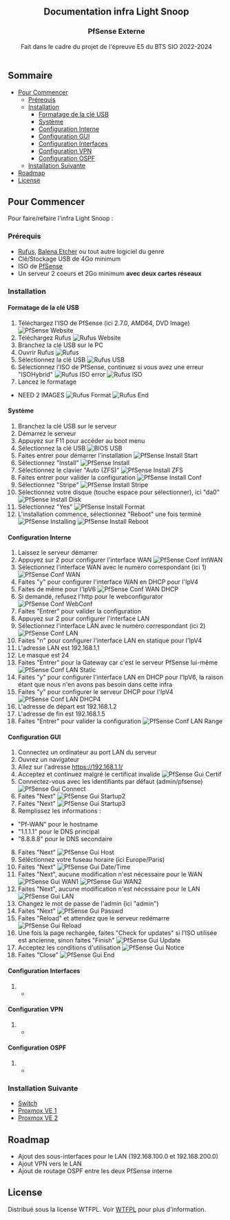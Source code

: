 <br/>
<p align="center">
  <h2 align="center">Documentation infra Light Snoop</h2>
  <h3 align="center">PfSense Externe</h3>
  <p align="center">
    Fait dans le cadre du projet de l'épreuve E5 du BTS SIO 2022-2024
    <br/>
    <br/>
  </p>
</p>



## Sommaire

* [Pour Commencer](#Pour-Commencer)
  * [Prérequis](#Prérequis)
  * [Installation](#Installation)
    * [Formatage de la clé USB](#Formatage-de-la-clé-USB)
    * [Système](#Système)
    * [Configuration Interne](#Configuration-Interne)
    * [Configuration GUI](#Configuration-GUI)
    * [Configuration Interfaces](#Configuration-Interfaces)
    * [Configuration VPN](#Configuration-VPN)
    * [Configuration OSPF](#Configuration-OSPF)
  * [Installation Suivante](#Installation-Suivante)
* [Roadmap](#Roadmap)
* [License](#License)

## Pour Commencer

Pour faire/refaire l'infra Light Snoop :

### Prérequis

* [Rufus](https://github.com/pbatard/rufus/releases/latest/), [Balena Etcher](https://github.com/balena-io/etcher/releases/latest/) ou tout autre logiciel du genre
* Clé/Stockage USB de 4Go minimum
* ISO de [PfSense](https://www.pfsense.org/download/)
* Un serveur 2 coeurs et 2Go minimum **avec deux cartes réseaux**

### Installation

#### Formatage de la clé USB

1. Téléchargez l'ISO de PfSense (ici 2.7.0, AMD64, DVD Image)
![PfSense Website](/PfSense-WAN/Img/Pf_Rufus-1.png?raw=true "PfSense Website")
2. Téléchargez Rufus
![Rufus Website](/PfSense-WAN/Img/Pf_Rufus-2.png?raw=true "Rufus Website")
3. Branchez la clé USB sur le PC
4. Ouvrir Rufus
![Rufus](/PfSense-WAN/Img/Pf_Rufus-3.png?raw=true "Rufus")
6. Sélectionnez la clé USB
![Rufus USB](/PfSense-WAN/Img/Pf_Rufus-4.png?raw=true "Rufus USB")
5. Sélectionnez l'ISO de PfSense, continuez si vous avez une erreur "ISOHybrid"
![Rufus ISO error](/PfSense-WAN/Img/Pf_Rufus-5.png?raw=true "Rufus ISO error")
![Rufus ISO](/PfSense-WAN/Img/Pf_Rufus-6.png?raw=true "Rufus ISO")
7. Lancez le formatage
- NEED 2 IMAGES
![Rufus Format](/PfSense-WAN/Img/Pf_Rufus-7.png?raw=true "Rufus Format")
![Rufus End](/PfSense-WAN/Img/Pf_Rufus-8.png?raw=true "Rufus End")

#### Système

1. Branchez la clé USB sur le serveur
2. Démarrez le serveur
3. Appuyez sur F11 pour accéder au boot menu
4. Sélectionnez la clé USB
![BIOS USB](/PfSense-WAN/Img/Pf_USB.png?raw=true "BIOS USB")
5. Faites entrer pour démarrer l'installation
![PfSense Install Start](/PfSense-WAN/Img/Pf_Install-1.png?raw=true "PfSense Install Start")
6. Sélectionnez "Install"
![PfSense Install](/PfSense-WAN/Img/Pf_Install-2.png?raw=true "PfSense Install")
7. Sélectionnez le clavier "Auto (ZFS)"
![PfSense Install ZFS](/PfSense-WAN/Img/Pf_Install-3.png?raw=true "PfSense Install ZFS")
8. Faites entrer pour valider la configuration
![PfSense Install Conf](/PfSense-WAN/Img/Pf_Install-4.png?raw=true "PfSense Install Conf")
9. Sélectionnez "Stripe"
![PfSense Install Stripe](/PfSense-WAN/Img/Pf_Install-5.png?raw=true "PfSense Install Stripe")
10. Sélectionnez votre disque (touche espace pour sélectionner), ici "da0"
![PfSense Install Disk](/PfSense-WAN/Img/Pf_Install-6.png?raw=true "PfSense Install Disk")
11. Sélectionnez "Yes"
![PfSense Install Format](/PfSense-WAN/Img/Pf_Install-7.png?raw=true "PfSense Install Format")
12. L'installation commence, sélectionnez "Reboot" une fois terminé
![PfSense Installing](/PfSense-WAN/Img/Pf_Install-8.png?raw=true "PfSense Installing")
![PfSense Install Reboot](/PfSense-WAN/Img/Pf_Install-9.png?raw=true "PfSense Install Reboot")

#### Configuration Interne

1. Laissez le serveur démarrer
2. Appuyez sur 2 pour configurer l'interface WAN
![PfSense Conf IntWAN](/PfSense-WAN/Img/Pf_Conf-1.png?raw=true "PfSense Conf IntWAN")
3. Sélectionnez l'interface WAN avec le numéro correspondant (ici 1)
![PfSense Conf WAN](/PfSense-WAN/Img/Pf_Conf-2.png?raw=true "PfSense Conf WAN")
4. Faites "y" pour configurer l'interface WAN en DHCP pour l'IpV4
5. Faites de même pour l'IpV6
![PfSense Conf WAN DHCP](/PfSense-WAN/Img/Pf_Conf-3.png?raw=true "PfSense Conf WAN DHCP")
6. Si demandé, refusez l'http pour le webconfigurator
![PfSense Conf WebConf](/PfSense-WAN/Img/Pf_Conf-4.png?raw=true "PfSense Conf WebConf")
7. Faites "Entrer" pour valider la configuration
8. Appuyez sur 2 pour configurer l'interface LAN
9. Sélectionnez l'interface LAN avec le numéro correspondant (ici 2)
![PfSense Conf LAN](/PfSense-WAN/Img/Pf_Conf-5.png?raw=true "PfSense Conf LAN")
10. Faites "n" pour configurer l'interface LAN en statique pour l'IpV4
11. L'adresse LAN est 192.168.1.1
12. Le masque est 24
13. Faites "Entrer" pour la Gateway car c'est le serveur PfSense lui-même
![PfSense Conf LAN Static](/PfSense-WAN/Img/Pf_Conf-6.png?raw=true "PfSense Conf LAN Static")
15. Faites "y" pour configurer l'interface LAN en DHCP pour l'IpV6, la raison étant que nous n'en avons pas besoin dans cette infra
16. Faites "y" pour configurer le serveur DHCP pour l'IpV4
![PfSense Conf LAN DHCP4](/PfSense-WAN/Img/Pf_Conf-7.png?raw=true "PfSense Conf LAN DHCP4")
17. L'adresse de départ est 192.168.1.2
18. L'adresse de fin est 192.168.1.5
19. Faites "Entrer" pour valider la configuration
![PfSense Conf LAN Range](/PfSense-WAN/Img/Pf_Conf-6.png?raw=true "PfSense Conf LAN Range")

#### Configuration GUI

1. Connectez un ordinateur au port LAN du serveur
2. Ouvrez un navigateur
3. Allez sur l'adresse https://192.168.1.1/
4. Acceptez et continuez malgré le certificat invalide
![PfSense Gui Certif](/PfSense-WAN/Img/Pf_Gui-1.png?raw=true "PfSense Gui Certif")
4. Connectez-vous avec les identifiants par défaut (admin/pfsense)
![PfSense Gui Connect](/PfSense-WAN/Img/Pf_Gui-2.png?raw=true "PfSense Gui Connect")
5. Faites "Next"
![PfSense Gui Startup2](/PfSense-WAN/Img/Pf_Gui-3.png?raw=true "PfSense Gui Startup2")
6. Faites "Next"
![PfSense Gui Startup3](/PfSense-WAN/Img/Pf_Gui-4.png?raw=true "PfSense Gui Startup3")
7. Remplissez les informations :
  * "Pf-WAN" pour le hostname
  * "1.1.1.1" pour le DNS principal
  * "8.8.8.8" pour le DNS secondaire
8. Faites "Next"
![PfSense Gui Host](/PfSense-WAN/Img/Pf_Gui-5.png?raw=true "PfSense Gui Host")
9. Séléctionnez votre fuseau horaire (ici Europe/Paris)
10. Faites "Next"
![PfSense Gui Date/Time](/PfSense-WAN/Img/Pf_Gui-6.png?raw=true "PfSense Gui Date/Time")
11. Faites "Next", aucune modification n'est nécessaire pour le WAN
![PfSense Gui WAN1](/PfSense-WAN/Img/Pf_Gui-7.png?raw=true "PfSense Gui WAN1")
![PfSense Gui WAN2](/PfSense-WAN/Img/Pf_Gui-8.png?raw=true "PfSense Gui WAN2")
12. Faites "Next", aucune modification n'est nécessaire pour le LAN
![PfSense Gui LAN](/PfSense-WAN/Img/Pf_Gui-9.png?raw=true "PfSense Gui LAN")
13. Changez le mot de passe de l'admin (ici "admin")
14. Faites "Next"
![PfSense Gui Passwd](/PfSense-WAN/Img/Pf_Gui-10.png?raw=true "PfSense Gui Passwd")
15. Faites "Reload" et attendez que le serveur redémarre
![PfSense Gui Reload](/PfSense-WAN/Img/Pf_Gui-11.png?raw=true "PfSense Gui Reload")
16. Une fois la page rechargée, faites "Check for updates" si l'ISO utilisée est ancienne, sinon faites "Finish"
![PfSense Gui Update](/PfSense-WAN/Img/Pf_Gui-12.png?raw=true "PfSense Gui Update")
17. Acceptez les conditions d'utilisation
![PfSense Gui Notice](/PfSense-WAN/Img/Pf_Gui-13.png?raw=true "PfSense Gui Notice")
18. Faites "Close"
![PfSense Gui End](/PfSense-WAN/Img/Pf_Gui-14.png?raw=true "PfSense Gui End")

#### Configuration Interfaces

1. -

#### Configuration VPN

1. -

#### Configuration OSPF

1. -

### Installation Suivante

* [Switch](/Switch/README.md)
* [Proxmox VE 1](/Proxmox-1/README.md)
* [Proxmox VE 2](/Proxmox-2/README.md)

## Roadmap

* Ajout des sous-interfaces pour le LAN (192.168.100.0 et 192.168.200.0)
* Ajout VPN vers le LAN
* Ajout de routage OSPF entre les deux PfSense interne

## License

Distribué sous la license WTFPL. Voir [WTFPL](http://www.wtfpl.net/about/) pour plus d'information.